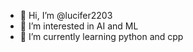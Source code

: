 - 👋 Hi, I’m @lucifer2203
- 👀 I’m interested in AI and ML
- 🌱 I’m currently learning python and cpp

<!---
lucifer2203/lucifer2203 is a ✨ special ✨ repository because its `README.md` (this file) appears on your GitHub profile.
You can click the Preview link to take a look at your changes.
--->
